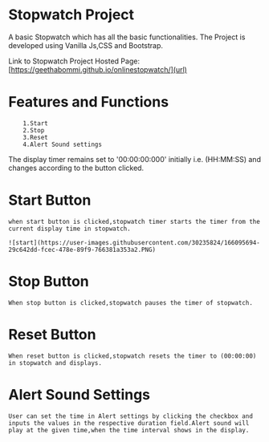 # Stopwatch Project

A basic Stopwatch which has all the basic functionalities.
The Project is developed using Vanilla Js,CSS and Bootstrap.

Link to Stopwatch Project Hosted Page: [https://geethabommi.github.io/onlinestopwatch/](url)

# Features and Functions

        1.Start
        2.Stop
        3.Reset
        4.Alert Sound settings

The display timer remains set to '00:00:00:000' initially i.e. (HH:MM:SS) and changes according to the button clicked.

# Start Button

    when start button is clicked,stopwatch timer starts the timer from the current display time in stopwatch.
    
    ![start](https://user-images.githubusercontent.com/30235824/166095694-29c642dd-fcec-478e-89f9-766381a353a2.PNG)


# Stop Button

    When stop button is clicked,stopwatch pauses the timer of stopwatch.

# Reset Button

    When reset button is clicked,stopwatch resets the timer to (00:00:00) in stopwatch and displays.

# Alert Sound Settings

    User can set the time in Alert settings by clicking the checkbox and inputs the values in the respective duration field.Alert sound will play at the given time,when the time interval shows in the display.
